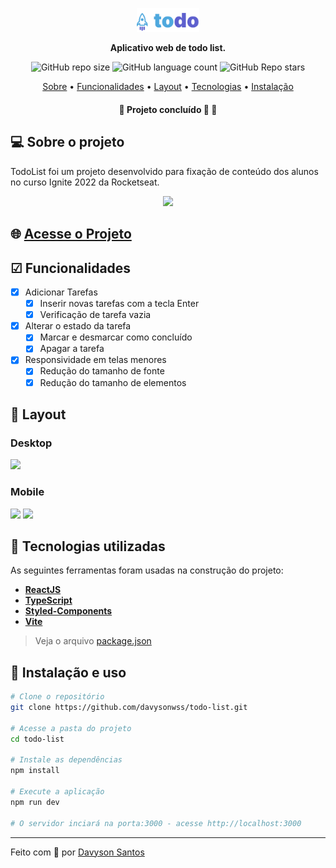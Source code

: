 <p align="center">
  <img width="20%" src="./src/assets/logo.svg" />
</p>

<p align="center">
    <strong>Aplicativo web de todo list.</strong>
</p>

<p align="center">
  <img alt="GitHub repo size" 
  src="https://img.shields.io/github/repo-size/davysonwss/todo-list">
  <img alt="GitHub language count" src="https://img.shields.io/github/languages/count/davysonwss/todo-list">
  <img alt="GitHub Repo stars" src="https://img.shields.io/github/stars/davysonwss/todo-list?style=social">
</p>

<p align="center">
 <a href="#-sobre-o-projeto">Sobre</a> •
 <a href="#-funcionalidades">Funcionalidades</a> • 
 <a href="#-layout">Layout</a> • 
 <a href="#-tecnologias-utilizadas">Tecnologias</a> • 
 <a href="#-instalação-e-uso">Instalação</a>
</p>

<h4 align="center"> 
	🚧  Projeto concluído 🚀 🚧
</h4>

## 💻 Sobre o projeto

TodoList foi um projeto desenvolvido para fixação de conteúdo dos alunos no curso Ignite 2022 da Rocketseat.

<p align="center">
  <img src="https://ik.imagekit.io/g9drfwq2n/preview-gif.gif?updatedAt=1706657731232">
</p>

## 🌐 [Acesse o Projeto](https://todo-list-blush-kappa.vercel.app)

## ☑ Funcionalidades

- [x] Adicionar Tarefas
  - [x] Inserir novas tarefas com a tecla Enter
  - [x] Verificação de tarefa vazia
- [x] Alterar o estado da tarefa
  - [x] Marcar e desmarcar como concluído
  - [x] Apagar a tarefa
- [x] Responsividade em telas menores
  - [x] Redução do tamanho de fonte
  - [x] Redução do tamanho de elementos

## 🎨 Layout

### Desktop

<p align="left"> 
  <img src="https://ik.imagekit.io/g9drfwq2n/todo-list/preview-desktop.png?updatedAt=1715029858453" width="70%">
</p>


### Mobile

<p align="left">       
  <img src="https://ik.imagekit.io/g9drfwq2n/todo-list/preview-mobile-empty.png?updatedAt=1715029856684" width="35%">
  <img src="https://ik.imagekit.io/g9drfwq2n/todo-list/preview-mobile-tasks.png?updatedAt=1715029860435" width="35%">
</p>

## 🔨 Tecnologias utilizadas

As seguintes ferramentas foram usadas na construção do projeto:

- **[ReactJS](https://reactjs.org/)**
- **[TypeScript](https://www.typescriptlang.org/)**
- **[Styled-Components](https://styled-components.com)**
- **[Vite](https://vitejs.dev/)**

> Veja o arquivo [package.json](https://github.com/davysonwss/todo-list/blob/main/package.json)

## 🚀 Instalação e uso

```bash
# Clone o repositório
git clone https://github.com/davysonwss/todo-list.git

# Acesse a pasta do projeto
cd todo-list

# Instale as dependências
npm install

# Execute a aplicação
npm run dev

# O servidor inciará na porta:3000 - acesse http://localhost:3000
```

---

Feito com 💜 por [Davyson Santos](https://github.com/davysonwss)
